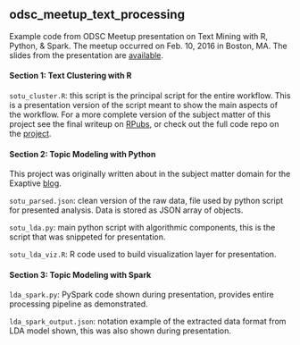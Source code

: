## odsc_meetup_text_processing
Example code from ODSC Meetup presentation on Text Mining with R, Python, &amp; Spark. The meetup occurred on Feb. 10, 2016 in Boston, MA. The slides from the presentation are [available](http://www.slideshare.net/frankdevans/text-modeling-with-r-python-and-spark).



#### Section 1: Text Clustering with R

`sotu_cluster.R`: this script is the principal script for the entire workflow. This is a presentation version of the script meant to show the main aspects of the workflow.  For a more complete version of the subject matter of this project see the final writeup on [RPubs](http://rpubs.com/frankdevans/sotu_cluster), or check out the full code repo on the [project](https://github.com/frankdevans/sotu_cluster).


#### Section 2: Topic Modeling with Python
This project was originally written about in the subject matter domain for the Exaptive [blog](http://www.exaptive.com/blog/topic-modeling-the-state-of-the-union).

`sotu_parsed.json`: clean version of the raw data, file used by python script for presented analysis. Data is stored as JSON array of objects.

`sotu_lda.py`: main python script with algorithmic components, this is the script that was snippeted for presentation.

`sotu_lda_viz.R`: R code used to build visualization layer for presentation.


#### Section 3: Topic Modeling with Spark
`lda_spark.py`: PySpark code shown during presentation, provides entire processing pipeline as demonstrated.

`lda_spark_output.json`: notation example of the extracted data format from LDA model shown, this was also shown during presentation.
